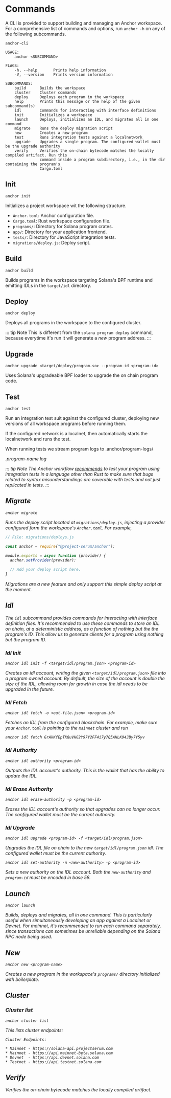 # Commands

A CLI is provided to support building and managing an Anchor workspace.
For a comprehensive list of commands and options, run `anchor -h` on any
of the following subcommands.

```
anchor-cli

USAGE:
    anchor <SUBCOMMAND>

FLAGS:
    -h, --help       Prints help information
    -V, --version    Prints version information

SUBCOMMANDS:
    build      Builds the workspace
    cluster    Cluster commands
    deploy     Deploys each program in the workspace
    help       Prints this message or the help of the given subcommand(s)
    idl        Commands for interacting with interface definitions
    init       Initializes a workspace
    launch     Deploys, initializes an IDL, and migrates all in one command
    migrate    Runs the deploy migration script
    new        Creates a new program
    test       Runs integration tests against a localnetwork
    upgrade    Upgrades a single program. The configured wallet must be the upgrade authority
    verify     Verifies the on-chain bytecode matches the locally compiled artifact. Run this
               command inside a program subdirectory, i.e., in the dir containing the program's
               Cargo.toml
```

## Init

```
anchor init
```

Initializes a project workspace wit the following structure.

* `Anchor.toml`: Anchor configuration file.
* `Cargo.toml`: Rust workspace configuration file.
* `programs/`: Directory for Solana program crates.
* `app/`: Directory for your application frontend.
* `tests/`: Directory for JavaScript integration tests.
* `migrations/deploy.js`: Deploy script.

## Build

```
anchor build
```

Builds programs in the workspace targeting Solana's BPF runtime and emitting IDLs in the `target/idl` directory.

## Deploy

```
anchor deploy
```

Deploys all programs in the workspace to the configured cluster.

::: tip Note
This is different from the `solana program deploy` command, because everytime it's run
it will generate a *new* program address.
:::

## Upgrade

```
anchor upgrade <target/deploy/program.so> --program-id <program-id>
```

Uses Solana's upgradeable BPF loader to upgrade the on chain program code.

## Test

```
anchor test
```

Run an integration test suit against the configured cluster, deploying new versions
of all workspace programs before running them.

If the configured network is a localnet, then automatically starts the localnetwork and runs
the test.

When running tests we stream program logs to .anchor/program-logs/<address>.program-name.log

::: tip Note
The Anchor workflow [recommends](https://www.parity.io/paritys-checklist-for-secure-smart-contract-development/)
to test your program using integration tests in a language other
than Rust to make sure that bugs related to syntax misunderstandings
are coverable with tests and not just replicated in tests.
:::

## Migrate

```
anchor migrate
```

Runs the deploy script located at `migrations/deploy.js`, injecting a provider configured
form the workspace's `Anchor.toml`. For example,

```javascript
// File: migrations/deploys.js

const anchor = require("@project-serum/anchor");

module.exports = async function (provider) {
  anchor.setProvider(provider);

  // Add your deploy script here.
}
```

Migrations are a new feature
and only support this simple deploy script at the moment.

## Idl

The `idl` subcommand provides commands for interacting with interface definition files.
It's recommended to use these commands to store an IDL on chain, at a deterministic
address, as a function of nothing but the the program's ID. This
allow us to generate clients for a program using nothing but the program ID.

### Idl Init

```
anchor idl init -f <target/idl/program.json> <program-id>
```

Creates an idl account, writing the given `<target/idl/program.json>` file into a program owned account. By default, the size of the account is double the size of the IDL,
allowing room for growth in case the idl needs to be upgraded in the future.

### Idl Fetch

```
anchor idl fetch -o <out-file.json> <program-id>
```

Fetches an IDL from the configured blockchain. For example, make sure
your `Anchor.toml` is pointing to the `mainnet` cluster and run

```
anchor idl fetch GrAkKfEpTKQuVHG2Y97Y2FF4i7y7Q5AHLK94JBy7Y5yv
```

### Idl Authority

```
anchor idl authority <program-id>
```

Outputs the IDL account's authority. This is the wallet that has the ability to
update the IDL.

### Idl Erase Authority

```
anchor idl erase-authority -p <program-id>
```

Erases the IDL account's authority so that upgrades can no longer occur. The
configured wallet must be the current authority.

### Idl Upgrade

```
anchor idl upgrade <program-id> -f <target/idl/program.json>
```

Upgrades the IDL file on chain to the new `target/idl/program.json` idl.
The configured wallet must be the current authority.

```
anchor idl set-authority -n <new-authority> -p <program-id>
```

Sets a new authority on the IDL account. Both the `new-authority` and `program-id`
must be encoded in base 58.

## Launch

```
anchor launch
```

Builds, deploys and migrates, all in one command. This is particularly
useful when simultaneously developing an app against a Localnet or Devnet. For mainnet, it's
recommended to run each command separately, since transactions can sometimes be
unreliable depending on the Solana RPC node being used.

## New

```
anchor new <program-name>
```

Creates a new program in the workspace's `programs/` directory initialized with boilerplate.

## Cluster

### Cluster list

```
anchor cluster list
```

This lists cluster endpoints:

```
Cluster Endpoints:

* Mainnet - https://solana-api.projectserum.com
* Mainnet - https://api.mainnet-beta.solana.com
* Devnet  - https://api.devnet.solana.com
* Testnet - https://api.testnet.solana.com
```

## Verify

Verifies the on-chain bytecode matches the locally compiled artifact.
